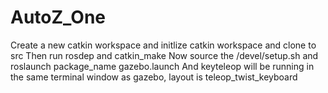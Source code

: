 # AutoZ_One
Create a new catkin workspace and initlize catkin workspace and clone to src
Then run rosdep and catkin_make
Now source the /devel/setup.sh and roslaunch package_name gazebo.launch
And keyteleop will be running in the same terminal window as gazebo, layout is teleop_twist_keyboard
